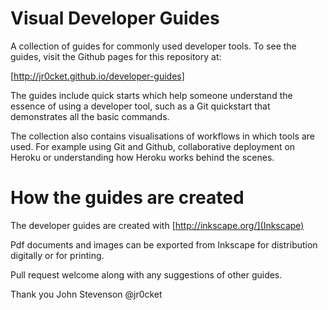 # Visual Developer Guides

A collection of guides for commonly used developer tools.  To see the guides, visit the Github pages for this repository at:

[http://jr0cket.github.io/developer-guides]  

The guides include quick starts which help someone understand the essence of using a developer tool, such as a Git quickstart that demonstrates all the basic commands.

The collection also contains visualisations of workflows in which tools are used.  For example using Git and Github, collaborative deployment on Heroku or understanding how Heroku works behind the scenes.

# How the guides are created
The developer guides are created with [http://inkscape.org/](Inkscape) 

Pdf documents and images can be exported from Inkscape for distribution digitally or for printing.

Pull request welcome along with any suggestions of other guides.

Thank you
John Stevenson
@jr0cket
